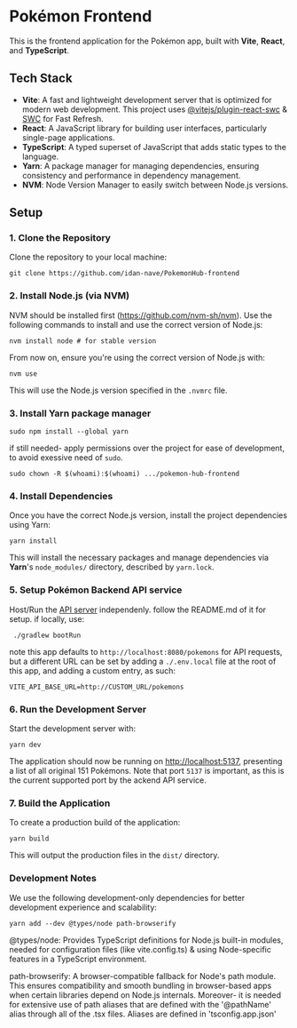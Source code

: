 # Pokémon Frontend

This is the frontend application for the Pokémon app, built with **Vite**, **React**, and **TypeScript**.

## Tech Stack

- **Vite**: A fast and lightweight development server that is optimized for modern web development. This project uses [@vitejs/plugin-react-swc](https://github.com/vitejs/vite-plugin-react-swc) & [SWC](https://swc.rs/) for Fast Refresh.
- **React**: A JavaScript library for building user interfaces, particularly single-page applications.
- **TypeScript**: A typed superset of JavaScript that adds static types to the language.
- **Yarn**: A package manager for managing dependencies, ensuring consistency and performance in dependency management.
- **NVM**: Node Version Manager to easily switch between Node.js versions.

## Setup

### 1. Clone the Repository

Clone the repository to your local machine:

```
git clone https://github.com/idan-nave/PokemonHub-frontend
```

### 2. Install Node.js (via NVM)

NVM should be installed first (https://github.com/nvm-sh/nvm). Use the following commands to install and use the correct version of Node.js:

```
nvm install node # for stable version
```

From now on, ensure you're using the correct version of Node.js with:

```
nvm use
```

This will use the Node.js version specified in the `.nvmrc` file.

### 3. Install Yarn package manager

```
sudo npm install --global yarn
```

if still needed- apply permissions over the project for ease of development, to avoid exessive need of ```sudo```.

```
sudo chown -R $(whoami):$(whoami) .../pokemon-hub-frontend
```
### 4. Install Dependencies

Once you have the correct Node.js version, install the project dependencies using Yarn:

```
yarn install
```

This will install the necessary packages and manage dependencies via **Yarn**'s `node_modules/` directory, described by  ```yarn.lock```.

### 5. Setup Pokémon Backend API service

Host/Run the [API server](https://github.com/idan-nave/PokemonHub/) independenly. follow the README.md of it for setup. if locally, use:

```
 ./gradlew bootRun
```

note this app defaults to ```http://localhost:8080/pokemons``` for API requests, but a different URL can be set by adding a ```./.env.local``` file at the root of this app, and adding a custom entry, as such:
```
VITE_API_BASE_URL=http://CUSTOM_URL/pokemons
```

### 6. Run the Development Server

Start the development server with:

```
yarn dev
```

The application should now be running on [http://localhost:5137](http://localhost:5137), presenting a list of all original 151 Pokémons. Note that port ```5137``` is important, as this is the current supported port by the ackend API service.

### 7. Build the Application

To create a production build of the application:

```
yarn build
```

This will output the production files in the `dist/` directory.

### Development Notes

We use the following development-only dependencies for better development experience and scalability:

```
yarn add --dev @types/node path-browserify
```

@types/node: Provides TypeScript definitions for Node.js built-in modules, needed for configuration files (like vite.config.ts) & using Node-specific features in a TypeScript environment.

path-browserify: A browser-compatible fallback for Node's path module. This ensures compatibility and smooth bundling in browser-based apps when certain libraries depend on Node.js internals.
Moreover- it is needed for extensive use of path aliases that are defined with the '@pathName' alias through all of the .tsx files. Aliases are defined in 'tsconfig.app.json'